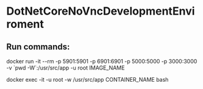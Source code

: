 # DotNetCoreNoVncDevelopmentEnviroment

## Run commands:
docker run -it --rm -p 5901:5901 -p 6901:6901 -p 5000:5000 -p 3000:3000 -v \`pwd -W`:/usr/src/app -u root IMAGE_NAME

docker exec -it -u root -w /usr/src/app CONTAINER_NAME bash